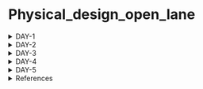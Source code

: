 # Physical_design_open_lane


<details>
<summary>DAY-1</summary>

### Introduction to package, chip, pads, core, die and IPs
This section explains about various terminology used in ASIC chip design. 

Let us consider Arduino board which is basic embedded toolkit used for embedded programming. This arduino board has a processor chip which contains multiple interfaces for various applications. 
Package refers to housing where integrated circuit is placed.
Chip is placed usually at centre of package where leads of package are connected  through thin wires.
Pads are placed to send or received signals from or to leads of package and core.
Core refers to actual circuit designed with particular components and technology process which handles the logic.
Die is base of chip on which entire integrated circuit is built and cut out off wafer.
IPs are kind of blackbox where functionality of circuit is known and not design. We usually use IPs where we reuse of existing code in the form of IPs.

### Introduction to open source ASIC design flow
At every level, from the transistor level to the architectural level, computer programmes are used to build both analog and digital electronics. These tools support chip designers from RTL to GDS.
We have tools like Openlane, Openroad as EDA tool. Process design kit is collection of files that is used to model a fabrication process for EDA tools for designing a IC. It contains design rules like DRC & LVS, device models, standard cell libraries and I/O libraries. Google joined hands with skywater to produce open source PDK in 130nm technology node.

We have following ASIC flow:

![Asic_flow](./Images/Asic_flow.png)

1. Synthesis: Converts RTL code to gate level netlist from standard cell libraries.

2. Floor & power planning: Decides partition between different system blocks and places I/O pads. We place power rails to provide power to various components of system.

3. PLacement: We place standard cells from netlist on decided floor plan.

4. Clock tree synthesis: We create a clock distribution network to deliver clock signals sequential part of system.

5. Routing: Interconnection of blocks using metal layers.

6. Final verification: We perform DRC-design rule check, Layout vs schematic check, Static timing analysis.

### Introduction to Open-lane

OpenLane is an automated RTL to GDSII flow based on several components including OpenROAD, Yosys, Magic, Netgen, CVC, SPEF-Extractor, KLayout and a number of custom scripts for design exploration and optimization. The flow performs all ASIC implementation steps from RTL all the way down to GDSII. 

![Openlane_flow](./Images/Openlane_flow.png)

### Various Open source tools in ASIC flow

RTL simulation: Iverilog & gtkwave

RTL synthesis & mapping: yosys

Floor planning : ioplacer

PLacement: OpenPD

STA: OpenSTA

clock tree synthesis: Triton CTS

Routing: TritonRoute

SPEF extraction: SPEF-extractor

DRC, GDS-II: Magic

LVS: Netgen

Circuit simulation: ngspice

### Openlane tool

We follow below steps to invoke the tool.
Go to openlane folder created in home folder.
```
make mount 
```

```
OpenLane Container (2264b12):/openlane$ ./flow.tcl -interactive
% package require openlane 0.9
```

![openlane_invoke](./Images/openlane_invoke.png)


Then prepare the design for RTl-GDS flow and run a synthesis command for picorv32a design as a sample. The picorv32a is present in design folder of openlane along with few other sample designs.
```
prep -design picorv32a
run_synthesis
```

Then we review result of synthesis flow. A folder by the name runs is created in picorv32a folder which contains folders related to ASIC flow like placement, synthesis, routing etc. We access report folder os synthesis and analyze the result as follows.

![picorv32a_dff_count](./Images/picorv32a_dff_count.png)


</details>

<details>
<summary>DAY-2</summary>

### Utilization factor and aspect ratio

Core is where actual circuit netlist is placed and die just encapsulates the core. We are interested to understand area, utilization factor and aspect ratio of core.

If we have any logical circuit, we assume it be a square based area, we try to determine the area of core where we can fit in out circuit. 

Area is simpliy the sum of product of width and height of standard cells and flip flops. 


Utilization factor is ratio of area occupied by netlist to total area of core. From this we find that, area of netlist and core is not always same. If this ratio is 1, then it is 100% utilization of core and no wastage of area.

```
Utilization factor = Area occupied by circuit / Area of core
```

Aspect ratio is ratio of height to width of core. If this ratio is 1, then is is means that core is square in shape.
```
Aspect ratio = Height of core / Width of core
```

### Concept of pre-placed cells

Let's consider that we have a circuit which performs a certain function in top level module. But, we will separate them into multiple blocks where interconnect each of them again through wires. The importance of this concept lies in the fact that we may have a functionality being implemented in multiple plcaes, we need not separately implement. We implement this block once and have multiple copies used for better & faster implementation. Some of these blocks found in market are memory, multiplexers, comparators and many more. These are called as pre-placed blocks.

![pre_placed_cells](./Images/pre_placed_cells.png)

### Decoupling capacitor

Decoupling capacitors are used to maintain stable supply to internal digita circuits. Without these, due to presence of wire resistance & inductance, the voltage represented by logic 1  or 0 might not be achieved due to noise margin of circuit. We want the voltage levels to lie within noise margin to able to distinguish between logic 1 & 0.

### Power planning

Power planning in chip design is an important aspect. Let us consider that we have circuit with on power supply. We have used decipuling capacitors for input ports to avoid destrcution of voltage levels. But is not possible to add these capacitors everywhere as it increases the size & feasible solution. Instead we increase the power supply given to chip so that particular logical part of circuit receives power from nearest power rail. Without this power planning, ground bounce where many points are discharging to single ground and voltage level of ground increases beyond noise marging causes ambiguity in logic level. Same concept applies to voltage drop where power voltage drops if many points in circuit draw power at same time.

### Pin placement
Pin placement refers to deciding input and output ports location on core. It decides delay and amount of wire requried to connect blocks. So it decides size of pins to provide power signal strength. We place these pins between space die and core border. This space does not contain any other cells of circuit.


### Floorplan of picorv32a

We perform floorplanning we use following command.
```
run_floorplan
```

![run_floorplan](./Images/run_floorplan.png)

Then we go to results folder of floorplan and open floorplan file .def in magic tool as shown below.
```
magic -T <techfile> lef read <lef_file> def read <def-file>
```

![picorv32a_floorplan](./Images/picorv32a_floorplan.png)

### Netlist binding and initial place design

After we design the system with netlist consisting of various cells, we consider these cells. These cells are taken from library where size & delay and other details associated with each cell. We take the floorplan performed in previous step for placement & routing. We place standard cells in a way similar to netlist like placing a cell closer to input port and placing another cell closer to output to have lesser delay. This is known as initial placement.


### Optimized placement using estimated wire-length and capacitance

In this stage, we estimate length & capacitance of wires to determine the optimized placement of cells. So if we have not maintained signal integrity, then we use buffers to reduce wire length and capacitance and have optimized placement.

### Placement step in openlane

Placement occurs in two stages: GLobal & detailed placement.
Global Placement: It finds optimal position for all cells which may not be legal and cells may overlap. Optimization is done through reduction of half parameter wire length.

Detailed Placement: It alters the position of cells post global placement so as to legalise them.

We peform placement in openlane as follows:
```
run_placement
```

![run_placement](./Images/run_placement.png)

![picorv32a_placement](./Images/picorv32a_placement.png)

### Cell design

Standard cell design flow involves the following:

-Inputs: PDKs, DRC & LVS rules, SPICE models, libraries, user-defined specifications.

-Design steps: Circuit design, Layout design (Art of layout Euler's path and stick diagram), Extraction of parasitics, Characterization (timing, noise, power).

-Outputs: CDL (circuit description language), LEF, GDSII, extracted SPICE netlist (.cir), timing, noise and power .lib file

### Standard cell characterisation

Standard cell characterization follows below step:

Logic (Boolean function)

Schematic (Connection pins only)

Netlist (Internal circuit made of transistors)

Netlist with parasitics

Physical Layout

Timing (Delays, hold and setup times, ...)

Power

Noise

We use software called GUNA to perform above characterization steps.

### Timing characterization parameters

We have timing threshold definitions as follows:

slew_low_rise_thr	20% value

slew_high_rise_thr	80% value

slew_low_fall_thr	20% value

slew_high_fall_thr	80% value

in_rise_thr	        50% value

in_fall_thr	        50% value

out_rise_thr	        50% value

out_fall_thr	        50% value


Propogation delay: Time difference between input waveform & output waveform crossing 50% of reference value.
Poor choice of threshold value can lead to negative delays.


</details>

<details>
<summary>DAY-3</summary>


### IO placer revision

![equi_pin_placement](./Images/equi_pin_placement.png)

Previously, we used equidistant value for IO pins in layout. Now we want to change to some other format, we edit environment variable and run floorplan flow again as follows:

```
set ::env(FP_IO_MODE) 2
```

![different_io](./Images/different_io.png)

### Spice deck

A SPICE deck includes information about the following:

Model description

Netlist description

Component connectivity

Component values

Capacitance load

Nodes

Simulation type and parameters

Libraries included

Following is Spice netlist for inverter.

![inverter](./Images/inverter.png)

```
.title CMOS inverter
.include 
M1 out in vdd vdd pmos w=0.375u l=0.25u
M2 out in 0 0 nmos w=0.375u l=0.25u
cload out 0 10f
Vdd vdd 0 2.5
Vin in 0 2.5

**control cmds
.op
.dc Vin 0 2.5 0.05
.plot v(out) vs v(in)
.end
```

We change width of pmos to 0.9375 then we get following characteristics with shifted threshold.



We compare as follows:

| Inverter wp=0.375 | Inverter wp=0.9375 |
| --- | --- |
| ![inverter_dc](./Images/inverter_dc.png) | ![inverter2_dc](./Images/inverter2_dc.png) |



### Switching characteristics

In this section, we try to understand switching characteristics ie rise delay & fall delay of inverter.

We use previous netlist and provide a pulse as input to determine rise & fall delay.

| PMOS W/L ratio | NMOS W/L ratio | Rise delay | Fall delay |
| --- | --- | --- | --- |
| Wp/Lp | Wn/Ln | 100.97ps | 49.61ps |
| Wp/Lp | 2Wn/Ln | 109.88ps | 32.03ps |
| Wp/Lp | 3Wn/Ln | 119.15ps | 23.721ps |

### Inverter layout

We git clone vsdstdcelldesign github repository for inverter layout.
```
git clone https://github.com/nickson-jose/vsdstdcelldesign.git
```
![inverter_layout](./Images/inverter_layout.png)

### 16 Fabrication of Mask CMOS
The following steps comprise the 16-mask CMOS process:

choosing a substrate: separating the substrate/body material.

Making a transistor's active region: SiO2 and Si3N4 etching and deposition, followed by photolithography, are used to isolate between active area pockets.

Ion implanation for the creation of the N- and P-wells: boron for the P-well and phosphorus for the N-well.

Photolithography processes are used to produce the NMOS and PMOS gates at the gate terminal.

LDD formation: LDD developed to counteract the hot electron effect.

In order to prevent channelling during implants, screen oxide is applied before aresenic is implanted, followed by annealing.

Local connection formation: HF etching is used to remove screen oxide. Ti is deposited for low-resistance connections.

Planarization of higher level metals using CMP, followed by TiN and Tungsten deposition. Top SiN layer for chip protection.

### Spice extraction & simulation

In this section, we will verify the logic implemented by layout by extracting spice netlist and performing simulation in ngspice.

In Tckon window of magic, we use following commands
```
extract all
ext2spice cthresh 0 rthresh 0
ext2spice
```
We have two files sky130_inv.ext & sky130_inv.spice created.

![ext2spice](./Images/ext2spice.png)


We perform ngspice simulation for extracted netlist.

Netlist:
```
* SPICE3 file created from sky130_inv.ext - technology: sky130A

.option scale=0.01u
.include ./libs/pshort.lib
.include ./libs/nshort.lib

//.subckt sky130_inv A Y VPWR VGND
M1000 Y A VPWR VPWR pshort_model.0 w=37 l=23
+  ad=1443 pd=152 as=1517 ps=156
M1001 Y A VGND VGND nshort_model.0 w=35 l=23
+  ad=1435 pd=152 as=1365 ps=148

VDD VPWR 0 3.3v
VSS VGND 0 0v
Va A VGND PULSE (0 3.3 0 0.1n 0.1n 2n 4n)

C0 VPWR A 0.07fF
C1 VPWR Y 0.11fF
C2 Y A 0.05fF
C3 Y VGND 2fF
C4 VPWR VGND 0.59fF
.end
```

```
ngspice sky130_inv.spice
tran 1n 20n
plot v(y) v(a)
```
![layout_simulation](./Images/layout_simulation.png)

We calculate Rise time, fall time, rise delay, fall delay & propogation delay.

Rise time: 63.44ps
Fall time: 42.68ps
Rise delay: 60.46ps
Fall delay: 25.58ps

### DRC violations

We try to understand DRC violations through examples.
Download sample magic layout files from following website.

```
wget http://opencircuitdesign.com/open_pdks/archive/drc_tests.tgz
tar xfz drc_tests.tgz
```

Now, open sample file as shown
```
magic -d XR met3.mag
```

Below is rules for me3 layer.

![rules](./Images/rules.png)

We use 'drc_why' command errors in layout as shown.

![m3_drc](./Images/m3_drc.png)

We use following commands to see metal cut as shown.

```
cif see VIA2
```

![m3_metal_cut](./Images/m3_metal_cut.png)

### Fixing poly.9 error in sky130A.tech file - lab

Open the poly.mag file in magic tool.

```
magic -d XR poly.mag
```

![poly9_before](./Images/poly9_before.png)

We find that distance between regular polysilicon & poly resistor should be 22um but it is showing 17um and still no errors . We should go to sky130A.tech file and modify as follows to detect this error.

In line 
```
spacing npres *nsd 480 touching_illegal \
	"poly.resistor spacing to N-tap < %d (poly.9)"
```

change to 

```
spacing npres allpolynonres 480 touching_illegal \
	"poly.resistor spacing to N-tap < %d (poly.9)"
```


Also,

```
spacing xhrpoly,uhrpoly,xpc alldiff 480 touching_illegal \

	"xhrpoly/uhrpoly resistor spacing to diffusion < %d (poly.9)"
```
change to

```
spacing xhrpoly,uhrpoly,xpc allpolynonres 480 touching_illegal \

	"xhrpoly/uhrpoly resistor spacing to diffusion < %d (poly.9)"
```

Again we load poly.mag file we find that it is detecting this erroe with DRC errors increased to 35 from 32.

![poly9_after](./Images/poly9_after.png)

</details>


<details>
<summary>DAY-4</summary>

### Converting grid info to track info

The requirement of ports is mentioned in track.info as shown below.

```
li1 X 0.23 0.46
li1 Y 0.17 0.34
met1 X 0.17 0.34
met1 Y 0.17 0.34
met2 X 0.23 0.46
met2 Y 0.23 0.46
met3 X 0.34 0.68
met3 Y 0.34 0.68
met4 X 0.46 0.92
met4 Y 0.46 0.92
met5 X 1.70 3.40
met5 Y 1.70 3.40
```
Before convergence, we grid as follows as:

![before_grid](./Images/before_grid.png)

To ensure that ports lie on the intersection point, the grid spacing in Magic (tkcon) must be changed to the li1 X and li1 Y values. After providing the command, we have following:
```
grid 0.46um 0.34um 0.23um 0.17um
```

![after_grid](./Images/after_grid.png)

### Conversion of magic layout to standard cell LEF file

Extraction of the LEF file for the cell comes next when the layout is completed. To help the placer and router tool, specific characteristics and definitions must be defined for the cell's pins. Ports are the macro's declared PINs, and in LEF files, a cell containing ports is written as a macro cell. Our goal is to extract LEF in a predetermined format from a configuration (in this case, a straightforward CMOS inverter). The first step is to define each port and assign the appropriate class and use characteristics to each port.

Below are steps to define a port :

First, open the.mag file for the design in the Magic Layout window. Next, select Edit >> Text to bring up a dialogue window. Use locali for port y & a, use metal 1 for vdd & gnd as shown in figures below.

![port_a](./Images/port_a.png)

![port_y](./Images/port_y.png)

![port_vdd](./Images/port_vdd.png)

![port_gnd](./Images/port_gnd.png)


Define the purpose of ports as follows in tkcon window:

```
port A class input
port A use signal

port Y class output
port Y use signal

port VPWR class inout
port VPWR use power

port VGND class inout
port VPWR use ground
```

We generate lef file by command:
```
lef write <name>
```
This generates sky130_vsdinv.lef file.

### Steps to include custom cell in ASIC design

We have created a custom standard cell in previous steps of an inverter. Copy lef file, sky130_fd_sc_hd_typical.lib, sky130_fd_sc_hd_slow.lib & sky130_fd_sc_hd_fast.lib to src folder of picorv32a from libs folder vsdstdcelldesign. Then modify the condif.tcl as follows.

```

# Design
set ::env(DESIGN_NAME) "picorv32a"

set ::env(VERILOG_FILES) "$::env(DESIGN_DIR)/src/picorv32a.v"

set ::env(CLOCK_PORT) "clk"
set ::env(CLOCK_NET) $::env(CLOCK_PORT)

set ::env(GLB_RESIZER_TIMING_OPTIMIZATIONS) {1}

set ::env(LIB_SYNTH) "$::env(OPENLANE_ROOT)/designs/picorv32a/src/sky130_fd_sc_hd__typical.lib"
set ::env(LIB_SLOWEST) "$::env(OPENLANE_ROOT)/designs/picorv32a/src/sky130_fd_sc_hd__slow.lib"
set ::env(LIB_FASTEST) "$::env(OPENLANE_ROOT)/designs/picorv32a/src/sky130_fd_sc_hd__fast.lib"
set ::env(LIB_TYPICAL) "$::env(OPENLANE_ROOT)/designs/picorv32a/src/sky130_fd_sc_hd__typical.lib"

set ::env(EXTRA_LEFS) [glob $::env(OPENLANE_ROOT)/designs/$::env(DESIGN_NAME)/src/*.lef]

set filename $::env(DESIGN_DIR)/$::env(PDK)_$::env(STD_CELL_LIBRARY)_config.tcl
if { [file exists $filename] == 1} {
	source $filename
}
```

To integrate standard cell in openlane flow, perform following commands:

```
set lefs [glob $::env(DESIGN_DIR)/src/*.lef]
add_lefs -src $lefs
```

### Delay tables

We observe that the buffer we insert to maintain signal integrity has some constraints. We observe that size of buffer in every level should have same size and have different delays depending on load driven by them. So VLSI engineers came up with concept of delay tables which consists of 2D array of values input slew & load capacitance defined for cell for different sizes. These delay tables became timing models. The algorithm takes these values and computes delay values. If delay is not available directly, it takes nearest data and determines through extrapolation.

![delay_table](./Images/delay_table.png)

### Openlane steps with custom standard cell

We perform synthesis and found that it has negative slack and met timing constraints.

We perform floorplan and find out custom cell included as follows.

![custom_cell_floorplan](./Images/custom_cell_floorplan.png)

We perform placement step as well.

![custom_cell_layout](./Images/custom_cell_layout.png)

### Setup & hold time concepts

It is here that we introduce SETUP and HOLD time. Setup time is defined as the minimum amount of time before the clock’s active edge that the data must be stable for it to be latched correctly. Any violation may cause incorrect data to be captured, which is known as setup violation.

![setup_time](./Images/setup_time.png)

Hold time is defined as the minimum amount of time after the clock’s active edge during which data must be stable. Violation in this case may cause incorrect data to be latched, which is known as a hold violation. Note that setup and hold time is measured with respect to the active clock edge only.

![hold_time](./Images/hold_time.png)

### Clock jitter concept

Circuitry in the clock generator, noise, changes in the power supply, interference from surrounding circuitry, etc. are the usual causes of clock jitter. The design margin called for in the timing closure specification includes jitter as a factor.


Period jitter is the difference between a clock signal's cycle time and the ideal period over a large number of randomly chosen cycles, such as 10K cycles. The clock period deviation can be supplied as either an average value across the chosen cycles (RMS value) or as the difference between the chosen group's highest and minimum deviations (peak-to-peak period jitter).

The difference between two consecutive clock cycles across a random number of clock cycles is known as cycle to cycle jitter, or C2C. (say 10K). Typically, this is described as the peak value for the random group.By doing so, the high frequency jitter can be calculated.

The effect being measured in the frequency domain is phase noise. In the frequency domain, phase noise is the representation of fast, short-lived, random variations in the phase of the waveform. These fluctuations can be converted into jitter values for digital design.

![clock_jitter](./Images/clock_jitter.png)

![timing](./Images/timing.png)

After putting command
```
set ::env(SYNTH_MAX_FANOUT) 4
```
we got positive slack in sta analysis.




### Clock tree synthesis

The goal of constructing a clock tree is to make sure that the clock input reaches all the elements and that there is no clock skew. The H-tree is one of the most used methods in CTS. If you have ever tried to reduce slack in a previous run, you may have noticed that the netlist has been changed by cell replacement techniques. Before trying to run a CTS in tritoncts tool.

The goal of the Clock Tree Synthesis is to reduce the routing resources of the clock signal, reduce the area of the clock repeaters, while maintaining a reasonable clock skew, reasonable clock latency, reasonable clock transition time, minimum Pulse Width, and duty cycle requirements for all the sequence elements in the design, and reasonable clock power within the spec. Clock Skew refers to the difference in the clock arrival time between two registers

Here is an example of bad tree

![bad_tree](./Images/bad_tree.png)


### Cross talk & cross net shielding

Crosstalk noise is noise generated on the clock network by aggressor nets surrounding the clock signal. This noise can delay or make the clock signal faster or even cause spurious transitions known as glitches. To maintain the signal integrity of the clock signal, physical designers protect the clock wires using a power net. They may also use NDR rules that route the clock signal by leaving one empty track next to the clock route. This helps to reduce the impact of noise on the clock network. The function of the clock signal is to control and synchronize trigger events within a synchronous design. Therefore, maintaining the signal integrity is essential to meet your design functional specification.

![glitch](./Images/glitch.png)


### Clock tree synthesis lab

We following command to run CTS in openlane:
```
run_cts
write_verilog ./designs/picorv32a/picorv32a_cts.v
```

Since clock buffers are added during the CTS run, buffer delays are now a factor, and real clocks will be used for the remainder of our research. Now, setup and hold time slacks may be examined in OpenROAD's post-CTS STA analysis for the openLANE flow:

open openroad tool using following in openlane command prompt.
```
openroad
```

![openroad](./Images/openroad.png)

```
read_lef ./designs/picorv32a/runs/RUN_2023.09.15_09.02.59/tmp/merged.nom.lef 
read_def ./designs/picorv32a/runs/RUN_2023.09.15_09.02.59/results/cts/picorv32a.def
write_db ./designs/picorv32a/picorv32a.db
read_verilog ./designs/picorv32a/picorv32a_cts.v
read_liberty $::env(LIB_SYNTH_COMPLETE)
read_sdc ./designs/picorv32a/runs/RUN_2023.09.15_09.02.59/results/cts/picorv32a.sdc
report_checks -path_delay min_max -format full_clock_expanded -digits 4
```

We can see that slack constraints are met.
![cts_slack_met](./Images/cts_slack_met.png)

</details>

<details>
<summary>DAY-5</summary>

### General Lee's Maze routing algorithm

![maze_algorithm](./Images/maze_algorithm.png)

1. Create an empty queue to hold the matrix's coordinates, and initialise it so that the source cell is marked as visited by having a distance from the source of 0 in the queue.

2. Start the BFS procedure by calling the source cell.

3. Set all the values in a boolean array to false and initialise it to have the same size as the input matrix. This is used to keep track of whether a coordinate has been visited.

4. Continue iterating until the queue is empty. Front cell to be released from the queue. If the target cell is reached, return. Otherwise, enqueue the cells and mark them as visited for each of the four cells that are immediately surrounding the current cell and have a cell value of 1

5. Return false if the destination is not reached after all queue elements have been processed.

### Design Rule check

A physical design technique called Design Rule Checking (DRC) is used to check whether a chip layout complies with a number of requirements set out by the semiconductor manufacturer. Each semiconductor manufacturing process will have its own set of guidelines and margins to ensure that normal manufacturing variability won't lead to chip failure.

Few types of DRCs:

Minimum width and spacing for metal

Minimum width and spacing for via

Fat wire Via keep out Enclosure

End of Line spacing

Minimum area

Over Max stack level

Wide metal jog

Misaligned Via wire

Different net spacing

Special notch spacing

Shorts violation

Different net Via cut spacing

Less than min edge length

### Power Distribution Network generation

Power Distribution Network generation is not a component of the floorplan run in OpenLANE, in contrast to the typical ASIC flow. After the CTS and post-CTS STA analyses, PDN must be prepared.

We use following command for power distribution network generation ie power and GND rails.
```
gen_pdn
```

![pdn](./Images/pdn.png)

gen_pdn – Generate a power distribution network
The power distribution network must use design_cts.def as the input def file. This creates a grid and band for Vdd and floor. These are placed around the standard cell. A standard cell is designed so that its height is a multiple of the distance between its Vdd and ground bar. The slope here is 2.72. Power can be supplied to standard cells only if the above conditions are met. The chip is powered via a power connection. There is one for Vdd and one for Gnd
Current flows from the pad to the ring through the through hole.
The strap is connected to the ring. The Vdd band is connected to the Vdd ring and the Gnd band is connected to the Gnd ring. Has horizontal and vertical support
Now we need to supply power from the tape to the standard cell. Straps are connected to standard cell rails
If a macro is present, the strap is attached to the macro's ring via the macro pad and her PDN for the macro is pre-created. Straps and rails have definitions. In this design, the tabs are on metal layers 4 and 5, and the standard cell bars are on metal layer 1. Connect layers with vias as needed.

### Routing

Routing is the process of physically connecting signal pins using metal layers. Following CTS and optimisation, routing is the phase in which precise connections between standard cells, macros, and I/O pins are made. The logical connections provided in the netlist are used to determine the creation of electrical connections in the layout utilising metals and vias. 

![routing](./Images/routing.png)

OpenLANE uses the TritonRoute tool for routing. There are 2 stages of routing:

1. Global routing: Routing region is divided into rectangle grids which are represented as course 3D routes (Fastroute tool).

2. Detailed routing: Finer grids and routing guides used to implement physical wiring (TritonRoute tool).

Running routing step in TritonRoute as part of openLANE flow:
```
run_routing
```

Finally, we can use 
```
./flow.tcl -design picorv32a
```
to run the entire flow without interaction.



</details>

<details>
<summary>References</summary>

https://github.com/kunalg123/

https://openlane.readthedocs.io/en/latest/getting_started/installation/installation_ubuntu.html#installation-of-required-packages

https://github.com/The-OpenROAD-Project/OpenLane

https://vsdiat.com/

https://github.com/Devipriya1921/Physical_Design_Using_OpenLANE_Sky130

https://github.com/nickson-jose/vsdstdcelldesign

https://www.edn.com/understanding-the-basics-of-setup-and-hold-time/

https://vlsi.pro/clock-jitter/

https://anysilicon.com/clock-tree-synthesis/

https://www.codesdope.com/blog/article/lee-algorithm/

https://vlsi-backend-adventure.com/routing.html

https://semiengineering.com/knowledge_centers/eda-design/verification/design-rule-checking-drc/

https://www.design-reuse.com/articles/41504/design-rule-checks-drc-a-practical-view-for-28nm-technology.html

</details>
